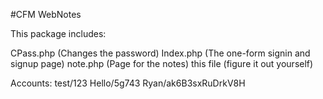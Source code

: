 #CFM WebNotes

This package includes:

CPass.php (Changes the password)
Index.php (The one-form signin and signup page)
note.php  (Page for the notes)
this file (figure it out yourself)

Accounts:
test/123
Hello/5g743
Ryan/ak6B3sxRuDrkV8H
